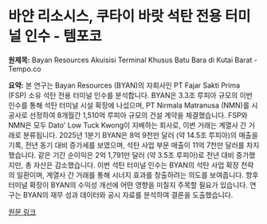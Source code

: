 # 바얀 리소시스, 쿠타이 바랏 석탄 전용 터미널 인수 - 템포코

**원제목:** Bayan Resources Akuisisi Terminal Khusus Batu Bara di Kutai Barat - Tempo.co

**요약:** 본 연구는 Bayan Resources (BYAN)의 자회사인 PT Fajar Sakti Prima (FSP) 소유 석탄 전용 터미널 인수를 분석합니다.  BYAN은 3.3조 루피아 규모의 이번 인수를 통해 석탄 터미널 시설 확장에 나섰으며,  PT Nirmala Matranusa (NMN)를 시공사로 선정하여 8개월간 1,510억 루피아 규모의 건설 계약을 체결했습니다.  FSP와 NMN은 모두 Dato' Low Tuck Kwong이 지배하는 회사로, 이번 거래는 계열사 간 거래로 분류됩니다.  2025년 1분기 BYAN은 8억 9천만 달러 (약 14.5조 루피아)의 매출을 기록, 전년 동기 대비 증가세를 보였으며,  석탄 사업 부문 매출이 11억 7천만 달러를 차지했습니다.  같은 기간 순이익은 2억 1,791만 달러 (약 3.5조 루피아)로 전년 대비 증가했지만, 총 자산은 감소했습니다.  이번 석탄 터미널 인수는 BYAN의 석탄 사업 확장 전략의 일환이며,  계열사 간 거래를 통해 시너지 효과를 창출하려는 의도를 보여줍니다.  향후 터미널 확장이 BYAN의 수익성 개선에 어떤 영향을 미칠지 주목할 필요가 있습니다.  연구는  BYAN의 재무 성과 데이터와 공시 자료를 분석하여 결론을 도출했습니다.

[원문 링크](https://www.tempo.co/ekonomi/bayan-resources-akuisisi-terminal-khusus-batu-bara-di-kutai-barat-2048902)
